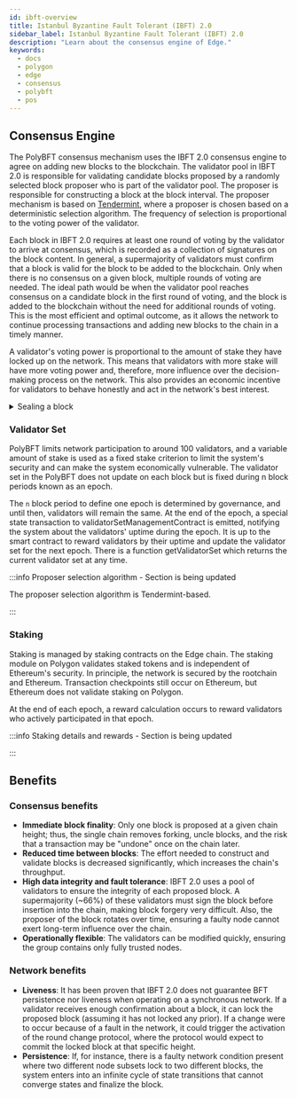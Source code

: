 ```yaml
---
id: ibft-overview
title: Istanbul Byzantine Fault Tolerant (IBFT) 2.0
sidebar_label: Istanbul Byzantine Fault Tolerant (IBFT) 2.0
description: "Learn about the consensus engine of Edge."
keywords:
  - docs
  - polygon
  - edge
  - consensus
  - polybft
  - pos
---
```


## Consensus Engine

The PolyBFT consensus mechanism uses the IBFT 2.0 consensus engine to agree on adding new blocks to the blockchain. The validator pool in IBFT 2.0 is responsible for validating candidate blocks proposed by a randomly selected block proposer who is part of the validator pool. The proposer is responsible for constructing a block at the block interval. The proposer mechanism is based on [Tendermint](https://tendermint.com/), where a proposer is chosen based on a deterministic selection algorithm. The frequency of selection is proportional to the voting power of the validator.

Each block in IBFT 2.0 requires at least one round of voting by the validator to arrive at consensus, which is recorded as a collection of signatures on the block content. In general, a supermajority of validators must confirm that a block is valid for the block to be added to the blockchain. Only when there is no consensus on a given block, multiple rounds of voting are needed. The ideal path would be when the validator pool reaches consensus on a candidate block in the first round of voting, and the block is added to the blockchain without the need for additional rounds of voting. This is the most efficient and optimal outcome, as it allows the network to continue processing transactions and adding new blocks to the chain in a timely manner.

A validator's voting power is proportional to the amount of stake they have locked up on the network. This means that validators with more stake will have more voting power and, therefore, more influence over the decision-making process on the network. This also provides an economic incentive for validators to behave honestly and act in the network's best interest.

<details>
<summary>Sealing a block</summary>

### State transitions

PolyBFT's consensus mechanism follows a series of state transitions that ensure network-wide consensus on the blockchain's state. The consensus process starts with a validator proposing a new block to be added to the blockchain, which includes a list of transactions to update the blockchain's state.

Next, validators in the active set vote on whether to accept the proposed block. Each validator's voting weight determines their influence in voting, and a supermajority of validators must agree to accept the block for consensus to be reached. The protocol tracks the current block's position, also known as its **sequence**.

The process to finalize a block in PolyBFT is referred to as **sealing**. When a validator proposes a new block, other validators vote on whether to accept it, and this process can be repeated multiple times. Each repetition is called a **round**, and during each round, a set number of validators must agree to seal the proposed block for it to be added to the blockchain. If the required number of votes isn't reached during a particular round, the voting process will continue into the next round, and the protocol "increases the round". Another validator will then attempt to seal the sequence in the new round.

If the proposed block is accepted, it's added to the blockchain, and the state of the blockchain is updated to reflect the changes introduced by the transactions in the block. This process continues with the next proposer proposing a new block, and the process repeats.

</details>

### Validator Set

PolyBFT limits network participation to around 100 validators, and a variable amount of stake is used as a fixed stake criterion to limit the system's security and can make the system economically vulnerable. The validator set in the PolyBFT does not update on each block but is fixed during n block periods known as an epoch.

The `n` block period to define one epoch is determined by governance, and until then, validators will remain the same. At the end of the epoch, a special state transaction to validatorSetManagementContract is emitted, notifying the system about the validators' uptime during the epoch. It is up to the smart contract to reward validators by their uptime and update the validator set for the next epoch. There is a function getValidatorSet which returns the current validator set at any time.

:::info Proposer selection algorithm - Section is being updated

The proposer selection algorithm is Tendermint-based.

<!-- <details>
<summary>Proposer selection algorithm</summary>

</details>

-->

:::

### Staking

Staking is managed by staking contracts on the Edge chain. The staking module on Polygon validates staked tokens and is independent of Ethereum's security. In principle, the network is secured by the rootchain and Ethereum. Transaction checkpoints still occur on Ethereum, but Ethereum does not validate staking on Polygon.

At the end of each epoch, a reward calculation occurs to reward validators who actively participated in that epoch.

:::info Staking details and rewards - Section is being updated

:::

## Benefits

### Consensus benefits

- **Immediate block finality**: Only one block is proposed at a given chain height; thus, the single chain removes forking, uncle blocks, and the risk that a transaction may be "undone" once on the chain later.
- **Reduced time between blocks**: The effort needed to construct and validate blocks is decreased significantly, which increases the chain's throughput.
- **High data integrity and fault tolerance**: IBFT 2.0 uses a pool of validators to ensure the integrity of each proposed block. A supermajority (~66%) of these validators must sign the block before insertion into the chain, making block forgery very difficult. Also, the proposer of the block rotates over time, ensuring a faulty node cannot exert long-term influence over the chain.
- **Operationally flexible**: The validators can be modified quickly, ensuring the group contains only fully trusted nodes.

### Network benefits

- **Liveness**: It has been proven that IBFT 2.0 does not guarantee BFT persistence nor liveness when operating on a synchronous network. If a validator receives enough confirmation about a block, it can lock the proposed block (assuming it has not locked any prior). If a change were to occur because of a fault in the network, it could trigger the activation of the round change protocol, where the protocol would expect to commit the locked block at that specific height.
- **Persistence**: If, for instance, there is a faulty network condition present where two different node subsets lock to two different blocks, the system enters into an infinite cycle of state transitions that cannot converge states and finalize the block.
